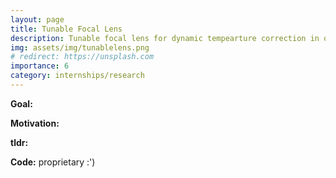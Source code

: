 ```yaml
---
layout: page
title: Tunable Focal Lens
description: Tunable focal lens for dynamic tempearture correction in optical tweezer systems (Kang-Kuen Ni Lab)
img: assets/img/tunablelens.png
# redirect: https://unsplash.com
importance: 6
category: internships/research
---
```


**Goal:** 

**Motivation:** 

**tldr:**


**Code:** proprietary :')